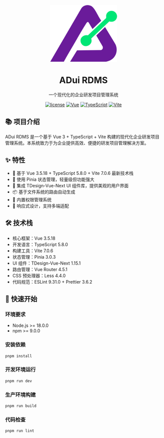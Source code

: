 <div align="center">
  <a href="https://github.com/Laird-Lee/adui-rdms">
    <img alt="ADui RDMS Logo" width="215" src="https://github.com/Laird-Lee/adui-rdms/blob/main/public/logo.svg">
  </a>

  <h1>ADui RDMS</h1>

  <p>一个现代化的企业研发项目管理系统</p>

[![license](https://img.shields.io/github/license/Laird-Lee/adui-rdms.svg)](LICENSE)
[![Vue](https://img.shields.io/badge/Vue-3.5.18-brightgreen.svg)](https://vuejs.org/)
[![TypeScript](https://img.shields.io/badge/TypeScript-5.8.0-blue.svg)](https://www.typescriptlang.org/)
[![Vite](https://img.shields.io/badge/Vite-7.0.6-646CFF.svg)](https://vitejs.dev/)

</div>

## 📚 项目介绍

ADui RDMS 是一个基于 Vue 3 + TypeScript + Vite 构建的现代化企业研发项目管理系统。本系统致力于为企业提供高效、便捷的研发项目管理解决方案。

## ✨ 特性

- 🚀 基于 Vue 3.5.18 + TypeScript 5.8.0 + Vite 7.0.6 最新技术栈
- 💪 使用 Pinia 状态管理，轻量级但功能强大
- 🎨 集成 TDesign-Vue-Next UI 组件库，提供美观的用户界面
- 📦 基于文件系统的路由自动生成
- 🔐 内置权限管理系统
- 📱 响应式设计，支持多端适配

## 🛠️ 技术栈

- 核心框架：Vue 3.5.18
- 开发语言：TypeScript 5.8.0
- 构建工具：Vite 7.0.6
- 状态管理：Pinia 3.0.3
- UI 组件：TDesign-Vue-Next 1.15.1
- 路由管理：Vue Router 4.5.1
- CSS 预处理器：Less 4.4.0
- 代码规范：ESLint 9.31.0 + Prettier 3.6.2

## 🚀 快速开始

### 环境要求

- Node.js >= 18.0.0
- npm >= 9.0.0

### 安装依赖
```bash
pnpm install
```

### 开发环境运行
```bash
pnpm run dev
```

### 生产环境构建
```bash
pnpm run build
```

### 代码检查
```bash
pnpm run lint
```
